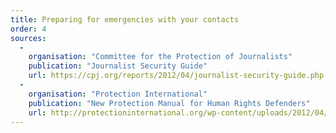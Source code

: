 ```yaml
---
title: Preparing for emergencies with your contacts
order: 4
sources:
  -
    organisation: "Committee for the Protection of Journalists"
    publication: "Journalist Security Guide"
    url: https://cpj.org/reports/2012/04/journalist-security-guide.php
  -
    organisation: "Protection International"
    publication: "New Protection Manual for Human Rights Defenders"
    url: http://protectioninternational.org/wp-content/uploads/2012/04/1-7_Manual_English_3rdEd.pdf
---
```

